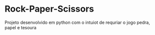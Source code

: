 # Rock-Paper-Scissors

Projeto desenvolvido em python com o intuiot de requriar o jogo pedra, papel e tesoura
